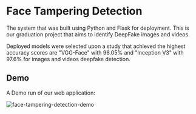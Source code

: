 # Face Tampering Detection

The system that was built using Python and Flask for deployment. This is our graduation project that aims to identify DeepFake images and videos. 

Deployed models were selected upon a study that achieved the highest accuracy scores are "VGG-Face" with 96.05% and "Inception V3" with 97.6% for images and videos deepfake detection.

## Demo 

A Demo run of our web application: 

![face-tampering-detection-demo](github-face-tampering-detection-demo.gif)